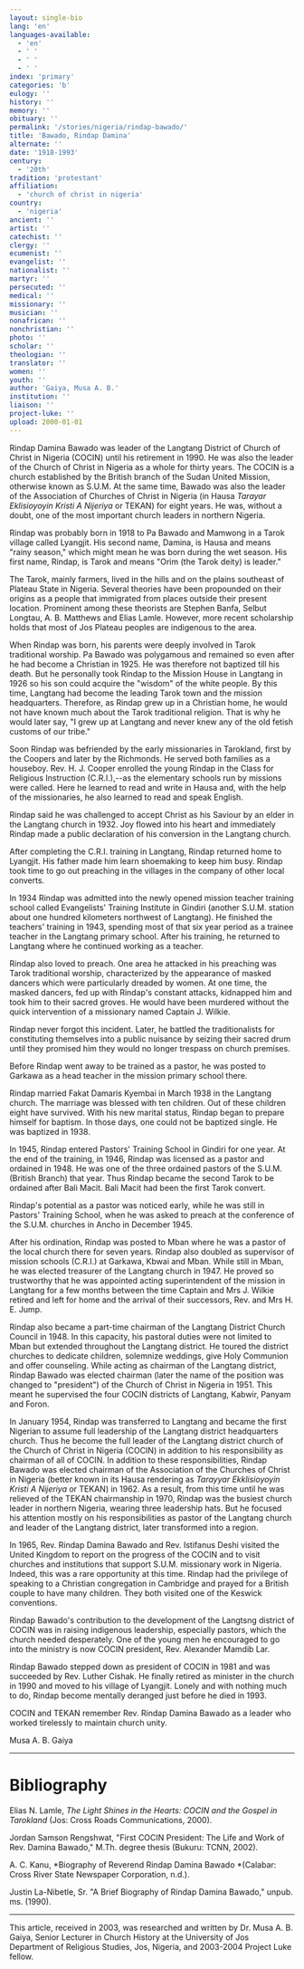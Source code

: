 ```yaml
---
layout: single-bio
lang: 'en'
languages-available:
  - 'en'
  - ' '
  - ' '
  - ' '
index: 'primary'
categories: 'b'
eulogy: ''
history: ''
memory: ''
obituary: ''
permalink: '/stories/nigeria/rindap-bawado/'
title: 'Bawado, Rindap Damina'
alternate: ''
date: '1918-1993'
century:
  - '20th'
tradition: 'protestant'
affiliation:
  - 'church of christ in nigeria'
country:
  - 'nigeria'
ancient: ''
artist: ''
catechist: ''
clergy: ''
ecumenist: ''
evangelist: ''
nationalist: ''
martyr: ''
persecuted: ''
medical: ''
missionary: ''
musician: ''
nonafrican: ''
nonchristian: ''
photo: ''
scholar: ''
theologian: ''
translator: ''
women: ''
youth: ''
author: 'Gaiya, Musa A. B.'
institution: ''
liaison: ''
project-luke: ''
upload: 2000-01-01
---
```



Rindap Damina Bawado was leader of the Langtang District of Church of Christ in Nigeria (COCIN) until his retirement in 1990.  He was also the leader of the Church of Christ in Nigeria as a whole for thirty years.  The COCIN is a church established by the British branch of the Sudan United Mission, otherwise known as S.U.M. At the same time,  Bawado was also the leader of the Association of Churches of Christ in Nigeria (in Hausa *Tarayar Eklisioyoyin Kristi A Nijeriya* or TEKAN) for eight years. He was, without a doubt, one of the most important church leaders in northern Nigeria.

Rindap was probably born in 1918 to Pa Bawado and Mamwong in a Tarok village called Lyangjit. His second name, Damina, is Hausa and means "rainy season," which might mean he was born during the wet season. His first name, Rindap, is Tarok and means "Orim (the Tarok deity) is leader."

The Tarok, mainly farmers, lived in the hills and on the plains southeast of Plateau State in Nigeria. Several theories have been propounded on their origins as a people that immigrated from  places outside their present location. Prominent among these theorists are Stephen Banfa, Selbut Longtau, A. B. Matthews and Elias Lamle. However, more recent scholarship holds that most of Jos Plateau peoples are indigenous to the area.

When Rindap was born, his parents were deeply involved in Tarok traditional worship. Pa Bawado was polygamous and remained so even after he had become a Christian in 1925. He was therefore not baptized till his death. But he personally took Rindap to the Mission House in Langtang in 1926 so his son could acquire the "wisdom" of the white people. By this time, Langtang had become the leading Tarok town and the mission headquarters. Therefore, as Rindap grew up in a Christian home, he would not have known much about the Tarok traditional religion. That is why he would later say, "I grew up at Langtang and never knew any of the old fetish customs of our tribe."

Soon Rindap was befriended by the early missionaries in Tarokland, first by the Coopers and later by the Richmonds.  He served both families as a houseboy. Rev. H. J. Cooper enrolled the young Rindap in the Class for Religious Instruction (C.R.I.),--as the elementary schools run by missions were called. Here he learned to read and write in Hausa and, with the help of the missionaries, he also learned to read and speak English.

Rindap said he was challenged to accept Christ as his Saviour by an elder in the Langtang church in 1932. Joy flowed into his heart and immediately Rindap made a public declaration of his conversion in the Langtang church.

After completing the C.R.I. training in Langtang, Rindap returned home to Lyangjit. His father made him learn shoemaking to keep him busy.  Rindap took time to go out preaching in the villages in the company of other local converts.

In 1934 Rindap was admitted into the newly opened mission teacher training school called Evangelists' Training Institute in Gindiri (another S.U.M. station about one hundred kilometers northwest of Langtang). He finished the teachers' training in 1943, spending most of that six year period as a trainee teacher in the Langtang primary school. After his training, he returned to Langtang where he continued working as a teacher.

Rindap also loved to preach. One area he attacked in his preaching was Tarok traditional worship, characterized by the appearance of masked dancers which were particularly dreaded by women. At one time, the masked dancers, fed up with Rindap's constant attacks, kidnapped him and took him to their sacred groves. He would have been murdered without the quick intervention of a missionary named Captain J. Wilkie.

Rindap never forgot this incident.  Later, he battled the traditionalists for constituting themselves into a public nuisance by seizing their sacred drum until they promised him they would no longer trespass on church premises.

Before Rindap went away to be trained as a pastor, he was posted to Garkawa as a head teacher in the mission primary school there.

Rindap married Fakat Damaris Kyembai in March 1938 in the Langtang church. The marriage was blessed with ten children.  Out of these children eight have survived. With his new marital status, Rindap began to prepare himself for baptism. In those days, one could not be baptized single. He was baptized in 1938.

In 1945, Rindap entered Pastors' Training School in Gindiri for one year. At the end of the training, in 1946, Rindap was licensed as a pastor and ordained in 1948. He was one of the three ordained pastors of the S.U.M. (British Branch) that year. Thus Rindap became the second Tarok to be ordained after Bali Macit.  Bali Macit had been the first Tarok convert.

Rindap's potential as a pastor was noticed early, while he was still in Pastors' Training School, when he was asked to preach at the conference of the S.U.M. churches in Ancho in December 1945.

After his ordination, Rindap was posted to Mban where he was a pastor of the local church there for seven years. Rindap also doubled as supervisor of mission schools (C.R.I.) at Garkawa, Kbwai and Mban. While still in Mban, he was elected treasurer of the Langtang church in 1947. He proved so trustworthy that he was appointed acting superintendent of the mission in Langtang for a few months between the time Captain and Mrs J. Wilkie retired and left for home and the arrival of their successors, Rev. and Mrs H. E. Jump.

Rindap also became a part-time chairman of the Langtang District Church Council in 1948. In this capacity, his pastoral duties were not limited to Mban but extended throughout the Langtang district.  He toured the district churches to dedicate children, solemnize weddings, give Holy Communion and offer counseling. While acting as chairman of the Langtang district, Rindap Bawado was elected chairman (later the name of the position was changed to "president") of the Church of Christ in Nigeria in 1951.  This meant he supervised the four COCIN districts of Langtang, Kabwir, Panyam and Foron.

In January 1954, Rindap was transferred to Langtang and became the first Nigerian to assume full leadership of the Langtang district headquarters church. Thus he become the full leader of the Langtang district church of the Church of Christ in Nigeria (COCIN) in addition to his responsibility as chairman of all of COCIN. In addition to these responsibilities, Rindap Bawado was elected chairman of the Association of the Churches of Christ in Nigeria (better known in its Hausa rendering as *Tarayyar Ekklisioyoyin Kristi A Nijeriya* or TEKAN) in 1962. As a result, from this time until he was relieved of the TEKAN chairmanship in 1970, Rindap was the busiest church leader in northern Nigeria, wearing three leadership hats. But he focused his attention mostly on his responsibilities as pastor of the Langtang church and leader of the Langtang district, later transformed into a region.

In 1965, Rev. Rindap Damina Bawado and Rev. Istifanus Deshi visited the United Kingdom to report on the progress of the COCIN and to visit churches and institutions that support S.U.M. missionary work in Nigeria. Indeed, this was a rare opportunity at this time. Rindap had the privilege of speaking to a Christian congregation in Cambridge and prayed for a British couple to have many children. They both visited one of the Keswick conventions.

Rindap Bawado's contribution to the development of the Langtsng district of COCIN was in raising indigenous leadership, especially pastors, which the church needed desperately. One of the young men he encouraged to go into the ministry is now COCIN president, Rev. Alexander Mamdib Lar.

Rindap Bawado stepped down as president of COCIN in 1981 and was succeeded by Rev. Luther Cishak.  He finally retired as minister in the church in 1990 and moved to his village of Lyangjit. Lonely and with nothing much to do, Rindap become mentally deranged just before he died in 1993.

COCIN and TEKAN remember Rev. Rindap Damina Bawado as a leader who worked tirelessly to maintain church unity.

Musa A. B. Gaiya

---

# Bibliography

Elias N. Lamle, *The Light Shines in the Hearts: COCIN and the Gospel in Tarokland* (Jos: Cross Roads Communications, 2000).

Jordan Samson Rengshwat, "First COCIN President: The Life and Work of Rev. Damina Bawado," M.Th. degree thesis (Bukuru: TCNN, 2002).

A. C. Kanu, *Biography of Reverend Rindap Damina Bawado *(Calabar: Cross River State Newspaper Corporation, n.d.).

Justin La-Nibetle, Sr. "A Brief Biography of Rindap Damina Bawado," unpub. ms. (1990).

---

This article, received in 2003, was researched and written by Dr. Musa A. B. Gaiya, Senior Lecturer in Church History at the University of Jos Department of Religious Studies, Jos, Nigeria, and 2003-2004 Project Luke fellow.